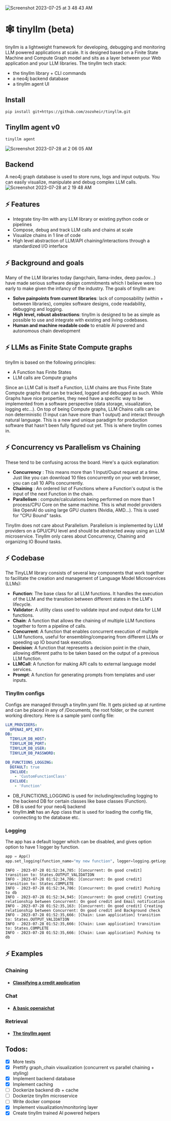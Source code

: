 ![Screenshot 2023-07-25 at 3 48 43 AM](https://github.com/zozoheir/tiny-llm/assets/42655961/f2db0c02-c18c-45a8-8054-6cd4da474e1e)

# 🕸️ tinyllm (beta)
tinyllm is a lightweight framework for developing, debugging and monitoring LLM powered applications at scale. It is designed based on a Finite State Machine and Compute Graph model and sits as a layer between your Web application and your LLM libraries. The tinyllm tech stack:
- the tinyllm library + CLI commands
- a neo4j backend database
- a tinyllm agent UI


## Install
```
pip install git+https://github.com/zozoheir/tinyllm.git
```

## Tinyllm agent v0
```
tinyllm agent
```
![Screenshot 2023-07-28 at 2 06 05 AM](https://github.com/zozoheir/tinyllm/assets/42655961/7c5a9d62-4c79-499c-9d85-8a9a4a285190)


## Backend
A neo4j graph database is used to store runs, logs and input outputs. You can easily visualize, manipulate and debug complex LLM calls.
![Screenshot 2023-07-28 at 2 19 48 AM](https://github.com/zozoheir/tinyllm/assets/42655961/61c8121e-0909-473e-a475-20626cf6452f)

## ⚡ Features
* Integrate tiny-llm with any LLM library or existing python code or pipelines
* Compose, debug and track LLM calls and chains at scale
* Visualize chains in 1 line of code
* High level abstraction of LLM/API chaining/interactions through a standardized I/O interface

## ⚡ Background and goals
Many of the LLM libraries today (langchain, llama-index, deep pavlov...) have made serious software design commitments which I believe were too early to make given the infancy of the industry.
The goals of tinyllm are:
* **Solve painpoints from current libraries**: lack of composability (within + between libraries), complex software designs, code readability, debugging and logging.
* **High level, robust abstractions**: tinyllm is designed to be as simple as possible to use and integrate with existing and living codebases.
* **Human and machine readable code** to enable AI powered and autonomous chain development

## ⚡ LLMs as Finite State Compute graphs
tinyllm is based on the following principles:
* A Function has Finite States
* LLM calls are Compute graphs

Since an LLM Call is itself a Function, LLM chains are thus Finite State Compute graphs that can be tracked, logged and debugged as such. While Graphs have nice properties, they need have a specific way to be implemented from a software perspective (data storage, visualization, logging etc...).
On top of being Compute graphs, LLM Chains calls can be non deterministic (1 input can have more than 1 output) and interact through natural language. This is a new and unique paradigm for production software that hasn't been fully figured out yet. This is where tinyllm comes in.

## ⚡ Concurrency vs Parallelism vs Chaining
These tend to be confusing across the board. Here's a quick explanation:
- **Concurrency** : This means more than 1 Input/Ouput request at a time. Just like you can download 10 files 
concurrently on your web browser, you can call 10 APIs concurrently.
- **Chaining** : An ordered list of Functions where a Function's output is the input of the next Function in the chain.
- **Parallelism** : compute/calculations being performed on more than 1 process/CPU Core on the same machine. This is what 
model providers like OpenAI do using large GPU clusters (Nvidia, AMD...). This is used for "CPU Bound" tasks.

Tinyllm does not care about Parallelism. Parallelism is implemented by LLM providers
on a GPU/CPU level and should be abstracted away using an LLM microservice.
Tinyllm only cares about Concurrency, Chaining and organizing IO Bound tasks.

## ⚡ Codebase
The TinyLLM library consists of several key components that work together to facilitate the creation and management of Language Model Microservices (LLMs):
* **Function**: The base class for all LLM functions. It handles the execution of the LLM and the transition between different states in the LLM's lifecycle.
* **Validator**: A utility class used to validate input and output data for LLM functions.
* **Chain**: A function that allows the chaining of multiple LLM functions together to form a pipeline of calls.
* **Concurrent**: A function that enables concurrent execution of multiple LLM functions, useful for ensembling/comparing from different LLMs or speeding up IO bound task execution.
* **Decision**: A function that represents a decision point in the chain, allowing different paths to be taken based on the output of a previous LLM function.
* **LLMCall**: A function for making API calls to external language model services.
* **Prompt**: A function for generating prompts from templates and user inputs.


### Tinyllm configs
Configs are managed through a tinyllm.yaml file. It gets picked up at runtime and can be placed in any of /Documents, the root folder, or the current working directory. Here is a sample yaml config file:
```yaml
LLM_PROVIDERS:
  OPENAI_API_KEY: 
DB:
  TINYLLM_DB_HOST: 
  TINYLLM_DB_PORT: 
  TINYLLM_DB_USER: 
  TINYLLM_DB_PASSWORD: 

DB_FUNCTIONS_LOGGING:
  DEFAULT: true
  INCLUDE:
    - 'CustomFunctionClass'
  EXCLUDE:
    - 'Function'
```
* DB_FUNCTIONS_LOGGING is used for including/excluding logging to the backend DB for certain classes like base classes (Function).
* DB is used for your neo4j backend
* tinyllm.__init__ has an App class that is used for loading the config file, connecting to the database etc. 



### Logging
The app has a default logger which can be disabled, and gives option option to have 1 logger by function.
```python
app = App()
app.set_logging(function_name="my new function", logger=logging.getLogger())
```
```
INFO - 2023-07-28 01:52:34,785: [Concurrent: On good credit] transition to: States.OUTPUT_VALIDATION
INFO - 2023-07-28 01:52:34,786: [Concurrent: On good credit] transition to: States.COMPLETE
INFO - 2023-07-28 01:52:34,786: [Concurrent: On good credit] Pushing to db
INFO - 2023-07-28 01:52:34,945: [Concurrent: On good credit] Creating relationship between Concurrent: On good credit and Email notification
INFO - 2023-07-28 01:52:35,163: [Concurrent: On good credit] Creating relationship between Concurrent: On good credit and Background check
INFO - 2023-07-28 01:52:35,666: [Chain: Loan application] transition to: States.OUTPUT_VALIDATION
INFO - 2023-07-28 01:52:35,666: [Chain: Loan application] transition to: States.COMPLETE
INFO - 2023-07-28 01:52:35,666: [Chain: Loan application] Pushing to db
```
## ⚡ Examples

### Chaining
* ####  [Classifying a credit application](https://github.com/zozoheir/tiny-llm/blob/main/tinyllm/examples/credit_analysis.py)
### Chat
* ####  [A basic openaichat](https://github.com/zozoheir/tinyllm/blob/main/tinyllm/examples/openai_chat.py)
### Retrieval
* ####  [The tinyllm agent](https://github.com/zozoheir/tinyllm/blob/main/tinyllm/agent.py)

## Todos:
* [x] More tests
* [x] Prettify graph_chain visualization (concurrent vs parallel chaining + styling)
* [x] Implement backend database 
* [x] Implement caching
* [ ] Dockerize backend db + cache
* [ ] Dockerize tinyllm microservice
* [ ] Write docker compose
* [x] Implement visualization/monitoring layer
* [x] Create tinyllm trained AI powered helpers
